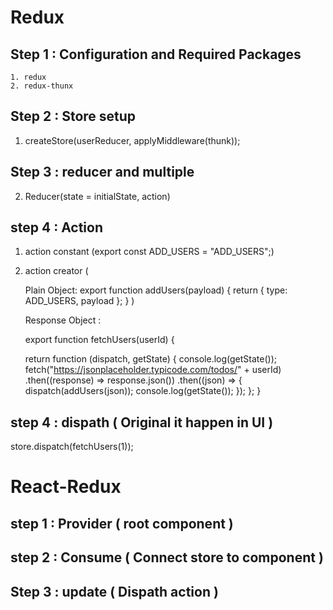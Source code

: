 # Redux

## Step 1 : Configuration and Required Packages

    1. redux
    2. redux-thunx

## Step 2 : Store setup

1.  createStore(userReducer, applyMiddleware(thunk));

## Step 3 : reducer and multiple

2.  Reducer(state = initialState, action)

## step 4 : Action

1.  action constant (export const ADD_USERS = "ADD_USERS";)
2.  action creator (

    Plain Object:
    export function addUsers(payload) {
    return { type: ADD_USERS, payload };
    }
    )

    Response Object :

    export function fetchUsers(userId) {

    return function (dispatch, getState) {
    console.log(getState());
    fetch("https://jsonplaceholder.typicode.com/todos/" + userId)
    .then((response) => response.json())
    .then((json) => {
    dispatch(addUsers(json));
    console.log(getState());
    });
    };
    }

## step 4 : dispath ( Original it happen in UI )

store.dispatch(fetchUsers(1));

# React-Redux

## step 1 : Provider ( root component )

## step 2 : Consume ( Connect store to component )

## Step 3 : update ( Dispath action )
